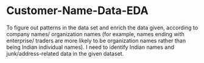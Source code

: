 # Customer-Name-Data-EDA
To figure out patterns in the data set and enrich the data given, according to company names/ organization names (for example, names ending with enterprise/ traders are more likely to be organization names rather than being Indian individual names). I need to identify Indian names and junk/address-related data in the given dataset.
